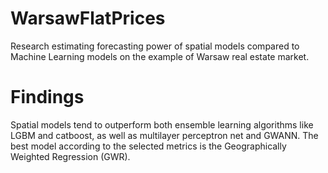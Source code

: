 # WarsawFlatPrices
Research estimating forecasting power of spatial models compared to Machine Learning models on the example of Warsaw real estate market.

# Findings
Spatial models tend to outperform both ensemble learning algorithms like LGBM and catboost, as well as multilayer perceptron net and GWANN. The best model according to the selected metrics is the Geographically Weighted Regression (GWR).
